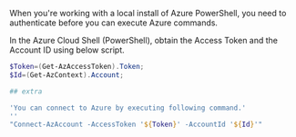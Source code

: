 
When you're working with a local install of Azure PowerShell, you need to authenticate before you can execute Azure commands.

In the Azure Cloud Shell (PowerShell), obtain the Access Token and the Account ID using below script.

```powershell
$Token=(Get-AzAccessToken).Token;
$Id=(Get-AzContext).Account;

## extra

'You can connect to Azure by executing following command.' 
''
"Connect-AzAccount -AccessToken '${Token}' -AccountId '${Id}'"

```

